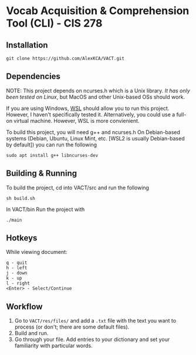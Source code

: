 # Vocab Acquisition & Comprehension Tool (CLI) - CIS 278

## Installation
```
git clone https://github.com/AlexKCA/VACT.git
```

## Dependencies
NOTE: This project depends on ncurses.h which is a Unix library. *It has only been tested on Linux*, but MacOS and other Unix-based OSs should work. 

If you are using Windows, [WSL](https://learn.microsoft.com/en-us/windows/wsl/install) should allow you to run this project. However, I haven't specifically tested it. Alternatively, you could use a full-on virtual machine. However, WSL is more convienient.

To build this project, you will need g++ and ncurses.h
On Debian-based systems (Debian, Ubuntu, Linux Mint, etc. [WSL2 is usually Debian-based by default]) you can run the following
```
sudo apt install g++ libncurses-dev
```

## Building & Running
To build the project, cd into VACT/src and run the following

```sh build.sh```

In VACT/bin Run the project with

```./main```


## Hotkeys
While viewing document:
```
q - quit
h - left
j - down
k - up
l - right
<Enter> - Select/Continue
```

## Workflow
1. Go to ```VACT/res/files/``` and add a ```.txt``` file with the text you want to process (or don't; there are some default files).
2. Build and run.
3. Go through your file. Add entries to your dictionary and set your familiarity with particular words.
